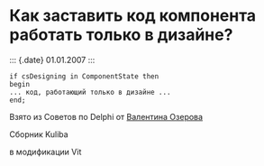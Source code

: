Как заставить код компонента работать только в дизайне?
=======================================================

::: {.date}
01.01.2007
:::

    if csDesigning in ComponentState then
    begin
    ... код, работающий только в дизайне ...
    end; 

Взято из Советов по Delphi от [Валентина
Озерова](mailto:mailto:webmaster@webinspector.com)

Сборник Kuliba

в модификации Vit
